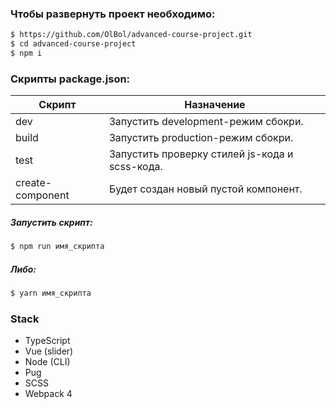 ###  Чтобы развернуть проект необходимо:
```sh
$ https://github.com/OlBol/advanced-course-project.git
$ cd advanced-course-project
$ npm i 
```

### Скрипты package.json:

| Скрипт | Назначение |
| ------ | ------ |
| dev | Запустить development-режим сбокри. |
| build | Запустить production-режим сбокри. |
| test | Запустить проверку стилей js-кода и scss-кода. |
| create-component | Будет создан новый пустой компонент. |

##### Запустить скрипт:
```sh
$ npm run имя_скрипта
```

##### Либо:
```sh
$ yarn имя_скрипта
```

### Stack
+ TypeScript
+ Vue (slider)
+ Node (CLI)
+ Pug
+ SCSS
+ Webpack 4
